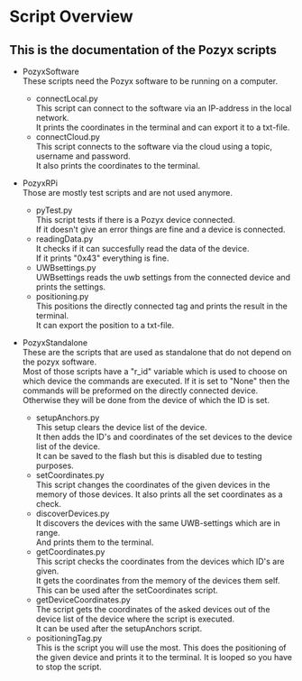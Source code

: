# Script Overview

## This is the documentation of the Pozyx scripts

* PozyxSoftware  
   These scripts need the Pozyx software to be running on a computer.
   * connectLocal.py  
      This script can connect to the software via an IP-address in the local network.  
      It prints the coordinates in the terminal and can export it to a txt-file.
   * connectCloud.py  
      This script connects to the software via the cloud using a topic, username and password.  
      It also prints the coordinates to the terminal.

* PozyxRPi  
   Those are mostly test scripts and are not used anymore.
   * pyTest.py  
      This script tests if there is a Pozyx device connected.  
      If it doesn't give an error things are fine and a device is connected.
   * readingData.py  
      It checks if it can succesfully read the data of the device.  
      If it prints "0x43" everything is fine.
   * UWBsettings.py  
      UWBsettings reads the uwb settings from the connected device and prints the settings.
   * positioning.py  
      This positions the directly connected tag and prints the result in the terminal.  
      It can export the position to a txt-file.

* PozyxStandalone  
   These are the scripts that are used as standalone that do not depend on the pozyx software.  
   Most of those scripts have a "r_id" variable which is used to choose on which device the commands are executed. If it is set to "None" then the commands will be preformed on the directly connected device. Otherwise they will be done from the device of which the ID is set.
   * setupAnchors.py  
      This setup clears the device list of the device.  
      It then adds the ID's and coordinates of the set devices to the device list of the device.  
      It can be saved to the flash but this is disabled due to testing purposes.
   * setCoordinates.py  
      This script changes the coordinates of the given devices in the memory of those devices.
      It also prints all the set coordinates as a check.
   * discoverDevices.py  
      It discovers the devices with the same UWB-settings which are in range.  
      And prints them to the terminal.
   * getCoordinates.py  
      This script checks the coordinates from the devices which ID's are given.  
      It gets the coordinates from the memory of the devices them self.  
      This can be used after the setCoordinates script.
   * getDeviceCoordinates.py  
      The script gets the coordinates of the asked devices out of the device list of the device where the script is executed.  
      It can be used after the setupAnchors script.
   * positioningTag.py  
      This is the script you will use the most.
      This does the positioning of the given device and prints it to the terminal.
      It is looped so you have to stop the script.
